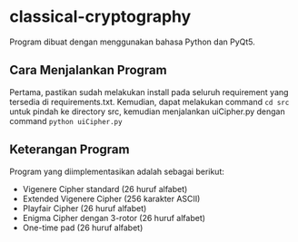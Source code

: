 # classical-cryptography
Program dibuat dengan menggunakan bahasa Python dan PyQt5. 

## Cara Menjalankan Program
Pertama, pastikan sudah melakukan install pada seluruh requirement yang tersedia di requirements.txt. Kemudian, dapat melakukan command `cd src` untuk pindah ke directory src, kemudian menjalankan uiCipher.py dengan command
`python uiCipher.py`

## Keterangan Program
Program yang diimplementasikan adalah sebagai berikut:
- Vigenere Cipher standard (26 huruf alfabet)
- Extended Vigenere Cipher (256 karakter ASCII)
- Playfair Cipher (26 huruf alfabet)
- Enigma Cipher dengan 3-rotor (26 huruf alfabet)
- One-time pad (26 huruf alfabet)
